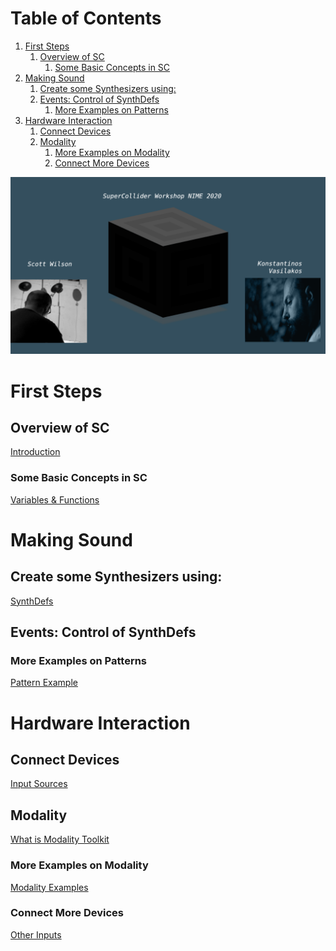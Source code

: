 
# Table of Contents

1.  [First Steps](#org9d6e305)
    1.  [Overview of SC](#org18dcdc8)
        1.  [Some Basic Concepts in SC](#orgebc7922)
2.  [Making Sound](#orgb76e0f7)
    1.  [Create some Synthesizers using:](#org3c47fd9)
    2.  [Events: Control of SynthDefs](#orgcb04fbf)
        1.  [More Examples on Patterns](#orgd8f7bfa)
3.  [Hardware Interaction](#orgbc9ff45)
    1.  [Connect Devices](#orgb6bc91a)
    2.  [Modality](#orgf4fb6df)
        1.  [More Examples on Modality](#org59409e3)
        2.  [Connect More Devices](#orgdd268cc)

![img](./img/sc-workshop-NIME2020.png)


<a id="org9d6e305"></a>

# First Steps


<a id="org18dcdc8"></a>

## Overview of SC

[Introduction](first-steps/Introduction.org)


<a id="orgebc7922"></a>

### Some Basic Concepts in SC

[Variables & Functions](first-steps/Basics.org)


<a id="orgb76e0f7"></a>

# Making Sound


<a id="org3c47fd9"></a>

## Create some Synthesizers using:

[SynthDefs](first-steps/SynthDefs.org)


<a id="orgcb04fbf"></a>

## Events: Control of SynthDefs


<a id="orgd8f7bfa"></a>

### More Examples on Patterns

[Pattern Example](Interaction/Pattern-examples.org)


<a id="orgbc9ff45"></a>

# Hardware Interaction


<a id="orgb6bc91a"></a>

## Connect Devices

[Input Sources](Interaction/Input-Sources.org)


<a id="orgf4fb6df"></a>

## Modality

[What is Modality Toolkit](https://modalityteam.github.io)


<a id="org59409e3"></a>

### More Examples on Modality

[Modality Examples](Interaction/Modality-Examples.org)


<a id="orgdd268cc"></a>

### Connect More Devices

[Other Inputs](Interaction/Other-Inputs.org)


